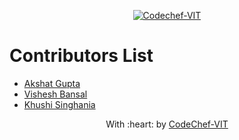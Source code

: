 <p align="center"><a href="https://www.codechefvit.com" target="_blank"><img src="https://s3.amazonaws.com/codechef_shared/sites/all/themes/abessive/logo-3.png" title="CodeChef-VIT" alt="Codechef-VIT"></a>
</p>

# Contributors List
* [Akshat Gupta](https://github.com/akshatvg)
* [Vishesh Bansal](https://github.com/VisheshBansal)
* [Khushi Singhania](https://github.com/KhushiSinghania)


<p align="center">
	With :heart: by <a href="https://www.codechefvit.com" target="_blank">CodeChef-VIT</a>
</p>

